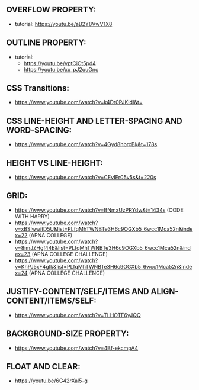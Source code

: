 ## OVERFLOW PROPERTY:
- tutorial: https://youtu.be/aB2Y8VwV1X8

## OUTLINE PROPERTY:
- tutorial: 
    - https://youtu.be/vptCiCt5pd4
    - https://youtu.be/xx_pJ2ouGnc

## CSS Transitions:
- https://www.youtube.com/watch?v=k4Dr0PJKidI&t=

## CSS LINE-HEIGHT AND LETTER-SPACING AND WORD-SPACING:
- https://www.youtube.com/watch?v=4Gyd8hbrcBk&t=178s

## HEIGHT VS LINE-HEIGHT:
- https://www.youtube.com/watch?v=CEvIEr05v5s&t=220s

## GRID:
- https://www.youtube.com/watch?v=BNmxUzPRYdw&t=1434s  (CODE WITH HARRY)
- https://www.youtube.com/watch?v=xBSlwwitD5U&list=PLfqMhTWNBTe3H6c9OGXb5_6wcc1Mca52n&index=22  (APNA COLLEGE)
- https://www.youtube.com/watch?v=8imJZHgf44E&list=PLfqMhTWNBTe3H6c9OGXb5_6wcc1Mca52n&index=23  (APNA COLLEGE CHALLENGE)
- https://www.youtube.com/watch?v=KhPJ5xF4gIk&list=PLfqMhTWNBTe3H6c9OGXb5_6wcc1Mca52n&index=24  (APNA COLLEGE CHALLENGE)

## JUSTIFY-CONTENT/SELF/ITEMS AND ALIGN-CONTENT/ITEMS/SELF:
- https://www.youtube.com/watch?v=TLHOTF6yJQQ

## BACKGROUND-SIZE PROPERTY:
- https://www.youtube.com/watch?v=4Bf-ekcmpA4

## FLOAT AND CLEAR:
- https://youtu.be/6G42rXal5-g